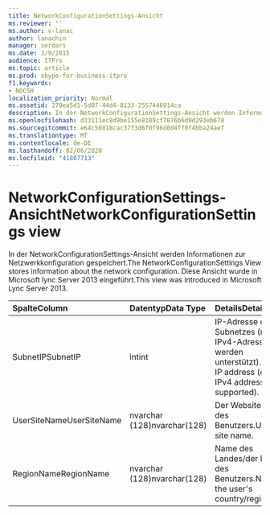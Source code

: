 ```yaml
---
title: NetworkConfigurationSettings-Ansicht
ms.reviewer: ''
ms.author: v-lanac
author: lanachin
manager: serdars
ms.date: 3/9/2015
audience: ITPro
ms.topic: article
ms.prod: skype-for-business-itpro
f1.keywords:
- NOCSH
localization_priority: Normal
ms.assetid: 279ea5d1-5d07-44d4-8133-2557446914ca
description: In der NetworkConfigurationSettings-Ansicht werden Informationen zur Netzwerkkonfiguration gespeichert. Diese Ansicht wurde in Microsoft lync Server 2013 eingeführt.
ms.openlocfilehash: d33111ec8d9be155e8189cf7876b6d9d293eb678
ms.sourcegitcommit: e64c50818cac37f3d6f0f96d0d4ff0f4bba24aef
ms.translationtype: MT
ms.contentlocale: de-DE
ms.lasthandoff: 02/06/2020
ms.locfileid: "41807713"
---
```

# <a name="networkconfigurationsettings-view"></a><span data-ttu-id="289af-104">NetworkConfigurationSettings-Ansicht</span><span class="sxs-lookup"><span data-stu-id="289af-104">NetworkConfigurationSettings view</span></span>
 
<span data-ttu-id="289af-105">In der NetworkConfigurationSettings-Ansicht werden Informationen zur Netzwerkkonfiguration gespeichert.</span><span class="sxs-lookup"><span data-stu-id="289af-105">The NetworkConfigurationSettings View stores information about the network configuration.</span></span> <span data-ttu-id="289af-106">Diese Ansicht wurde in Microsoft lync Server 2013 eingeführt.</span><span class="sxs-lookup"><span data-stu-id="289af-106">This view was introduced in Microsoft Lync Server 2013.</span></span>
  
|<span data-ttu-id="289af-107">**Spalte**</span><span class="sxs-lookup"><span data-stu-id="289af-107">**Column**</span></span>|<span data-ttu-id="289af-108">**Datentyp**</span><span class="sxs-lookup"><span data-stu-id="289af-108">**Data Type**</span></span>|<span data-ttu-id="289af-109">**Details**</span><span class="sxs-lookup"><span data-stu-id="289af-109">**Details**</span></span>|
|:-----|:-----|:-----|
|<span data-ttu-id="289af-110">SubnetIP</span><span class="sxs-lookup"><span data-stu-id="289af-110">SubnetIP</span></span>  <br/> |<span data-ttu-id="289af-111">int</span><span class="sxs-lookup"><span data-stu-id="289af-111">int</span></span>  <br/> |<span data-ttu-id="289af-112">IP-Adresse des Subnetzes (nur IPv4-Adressen werden unterstützt).</span><span class="sxs-lookup"><span data-stu-id="289af-112">Subnet IP address (only IPv4 addresses are supported).</span></span>  <br/> |
|<span data-ttu-id="289af-113">UserSiteName</span><span class="sxs-lookup"><span data-stu-id="289af-113">UserSiteName</span></span>  <br/> |<span data-ttu-id="289af-114">nvarchar (128)</span><span class="sxs-lookup"><span data-stu-id="289af-114">nvarchar(128)</span></span>  <br/> |<span data-ttu-id="289af-115">Der Websitename des Benutzers.</span><span class="sxs-lookup"><span data-stu-id="289af-115">User's site name.</span></span>  <br/> |
|<span data-ttu-id="289af-116">RegionName</span><span class="sxs-lookup"><span data-stu-id="289af-116">RegionName</span></span>  <br/> |<span data-ttu-id="289af-117">nvarchar (128)</span><span class="sxs-lookup"><span data-stu-id="289af-117">nvarchar(128)</span></span>  <br/> |<span data-ttu-id="289af-118">Name des Landes/der Region des Benutzers.</span><span class="sxs-lookup"><span data-stu-id="289af-118">Name of the user's country/region.</span></span>  <br/> |
   

